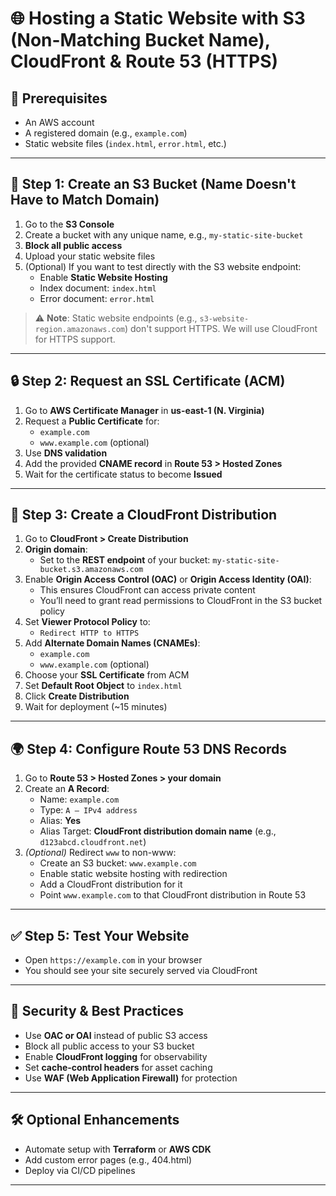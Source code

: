 # 🌐 Hosting a Static Website with S3 (Non-Matching Bucket Name), CloudFront & Route 53 (HTTPS)

## 🧾 Prerequisites

- An AWS account
- A registered domain (e.g., `example.com`)
- Static website files (`index.html`, `error.html`, etc.)

---

## 🔧 Step 1: Create an S3 Bucket (Name Doesn't Have to Match Domain)

1. Go to the **S3 Console**
2. Create a bucket with any unique name, e.g., `my-static-site-bucket`
3. **Block all public access**
4. Upload your static website files
5. (Optional) If you want to test directly with the S3 website endpoint:
   - Enable **Static Website Hosting**
   - Index document: `index.html`
   - Error document: `error.html`

> ⚠️ **Note**: Static website endpoints (e.g., `s3-website-region.amazonaws.com`) don't support HTTPS. We will use CloudFront for HTTPS support.

---

## 🔒 Step 2: Request an SSL Certificate (ACM)

1. Go to **AWS Certificate Manager** in **us-east-1 (N. Virginia)**
2. Request a **Public Certificate** for:
   - `example.com`
   - `www.example.com` (optional)
3. Use **DNS validation**
4. Add the provided **CNAME record** in **Route 53 > Hosted Zones**
5. Wait for the certificate status to become **Issued**

---

## 🚀 Step 3: Create a CloudFront Distribution

1. Go to **CloudFront > Create Distribution**
2. **Origin domain**:
   - Set to the **REST endpoint** of your bucket: `my-static-site-bucket.s3.amazonaws.com`
3. Enable **Origin Access Control (OAC)** or **Origin Access Identity (OAI)**:
   - This ensures CloudFront can access private content
   - You’ll need to grant read permissions to CloudFront in the S3 bucket policy
4. Set **Viewer Protocol Policy** to:
   - `Redirect HTTP to HTTPS`
5. Add **Alternate Domain Names (CNAMEs)**:
   - `example.com`
   - `www.example.com` (optional)
6. Choose your **SSL Certificate** from ACM
7. Set **Default Root Object** to `index.html`
8. Click **Create Distribution**
9. Wait for deployment (~15 minutes)

---

## 🌍 Step 4: Configure Route 53 DNS Records

1. Go to **Route 53 > Hosted Zones > your domain**
2. Create an **A Record**:
   - Name: `example.com`
   - Type: `A – IPv4 address`
   - Alias: **Yes**
   - Alias Target: **CloudFront distribution domain name** (e.g., `d123abcd.cloudfront.net`)
3. _(Optional)_ Redirect `www` to non-www:
   - Create an S3 bucket: `www.example.com`
   - Enable static website hosting with redirection
   - Add a CloudFront distribution for it
   - Point `www.example.com` to that CloudFront distribution in Route 53

---

## ✅ Step 5: Test Your Website

- Open `https://example.com` in your browser
- You should see your site securely served via CloudFront

---

## 🔐 Security & Best Practices

- Use **OAC or OAI** instead of public S3 access
- Block all public access to your S3 bucket
- Enable **CloudFront logging** for observability
- Set **cache-control headers** for asset caching
- Use **WAF (Web Application Firewall)** for protection

---

## 🛠 Optional Enhancements

- Automate setup with **Terraform** or **AWS CDK**
- Add custom error pages (e.g., 404.html)
- Deploy via CI/CD pipelines

---
